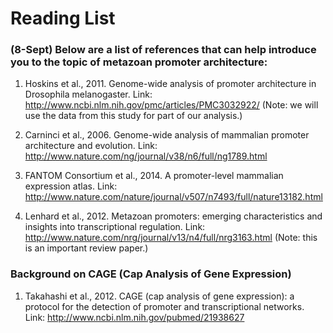# Reading List
### (8-Sept) Below are a list of references that can help introduce you to the topic of metazoan promoter architecture:

1. Hoskins et al., 2011. Genome-wide analysis of promoter architecture in Drosophila melanogaster. Link: http://www.ncbi.nlm.nih.gov/pmc/articles/PMC3032922/ (Note: we will use the data from this study for part of our analysis.)

2. Carninci et al., 2006. Genome-wide analysis of mammalian promoter architecture and evolution. Link: http://www.nature.com/ng/journal/v38/n6/full/ng1789.html

3. FANTOM Consortium et al., 2014. A promoter-level mammalian expression atlas. Link: http://www.nature.com/nature/journal/v507/n7493/full/nature13182.html

4. Lenhard et al., 2012. Metazoan promoters: emerging characteristics and insights into transcriptional regulation. Link: http://www.nature.com/nrg/journal/v13/n4/full/nrg3163.html (Note: this is an important review paper.)

### Background on CAGE (Cap Analysis of Gene Expression)

1. Takahashi et al., 2012. CAGE (cap analysis of gene expression): a protocol for the detection of promoter and transcriptional networks. Link: http://www.ncbi.nlm.nih.gov/pubmed/21938627
